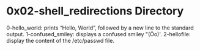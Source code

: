 # 0x02-shell_redirections Directory
0-hello_world: prints “Hello, World”, followed by a new line to the standard output.
1-confused_smiley: displays a confused smiley "(Ôo)'.
2-hellofile: display the content of the /etc/passwd file.
